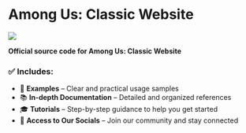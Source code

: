 # Among Us: Classic Website  
[![](https://dcbadge.limes.pink/api/server/https://discord.gg/4vTdZPj2fm)](https://discord.gg/https://discord.gg/4vTdZPj2fm)

**Official source code for Among Us: Classic Website**


### ✅ Includes:

- 📂 **Examples** – Clear and practical usage samples  
- 📚 **In-depth Documentation** – Detailed and organized references  
- 🎓 **Tutorials** – Step-by-step guidance to help you get started  
- 📱 **Access to Our Socials** – Join our community and stay connected  
